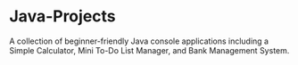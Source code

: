 # Java-Projects
A collection of beginner-friendly Java console applications including a Simple Calculator, Mini To-Do List Manager, and Bank Management System.
